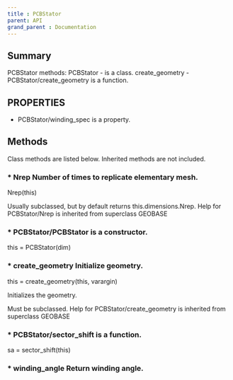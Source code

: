 ```yaml
---
title : PCBStator
parent: API
grand_parent : Documentation
---
```

## Summary
PCBStator methods:
PCBStator - is a class.
create_geometry - PCBStator/create_geometry is a function.
## PROPERTIES
* PCBStator/winding_spec is a property.

## Methods
Class methods are listed below. Inherited methods are not included.
### * Nrep Number of times to replicate elementary mesh.

Nrep(this)

Usually subclassed, but by default returns
this.dimensions.Nrep.
Help for PCBStator/Nrep is inherited from superclass GEOBASE

### * PCBStator/PCBStator is a constructor.
this = PCBStator(dim)

### * create_geometry Initialize geometry.

this = create_geometry(this, varargin)

Initializes the geometry.

Must be subclassed.
Help for PCBStator/create_geometry is inherited from superclass GEOBASE

### * PCBStator/sector_shift is a function.
sa = sector_shift(this)

### * winding_angle Return winding angle.

